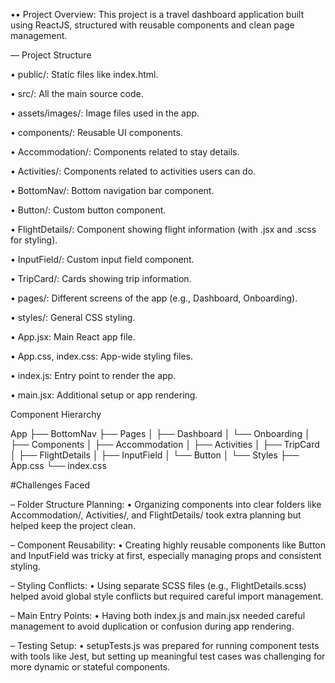     
•• Project Overview: This project is a travel dashboard application built using ReactJS, structured with reusable components and clean page management.

–– Project Structure

• public/: Static files like index.html.

• src/: All the main source code.

• assets/images/: Image files used in the app.

• components/: Reusable UI components.

• Accommodation/: Components related to stay details.

• Activities/: Components related to activities users can do.

• BottomNav/: Bottom navigation bar component.

• Button/: Custom button component.

• FlightDetails/: Component showing flight information (with .jsx and .scss for styling).

• InputField/: Custom input field component.

• TripCard/: Cards showing trip information.

• pages/: Different screens of the app (e.g., Dashboard, Onboarding).

• styles/: General CSS styling.

• App.jsx: Main React app file.

• App.css, index.css: App-wide styling files.

• index.js: Entry point to render the app.

• main.jsx: Additional setup or app rendering.

 Component Hierarchy

App
 ├── BottomNav
 ├── Pages
 │     ├── Dashboard
 │     └── Onboarding
 │
 ├── Components
 │     ├── Accommodation
 │     ├── Activities
 │     ├── TripCard
 │     ├── FlightDetails
 │     ├── InputField
 │     └── Button
 │
 └── Styles
       ├── App.css
       └── index.css


#Challenges Faced

– Folder Structure Planning:
• Organizing components into clear folders like Accommodation/, Activities/, and FlightDetails/ took extra planning but helped keep the project clean.

– Component Reusability:
• Creating highly reusable components like Button and InputField was tricky at first, especially managing props and consistent styling.

– Styling Conflicts:
• Using separate SCSS files (e.g., FlightDetails.scss) helped avoid global style conflicts but required careful import management.

– Main Entry Points:
• Having both index.js and main.jsx needed careful management to avoid duplication or confusion during app rendering.

– Testing Setup:
• setupTests.js was prepared for running component tests with tools like Jest, but setting up meaningful test cases was challenging for more dynamic or stateful components.





